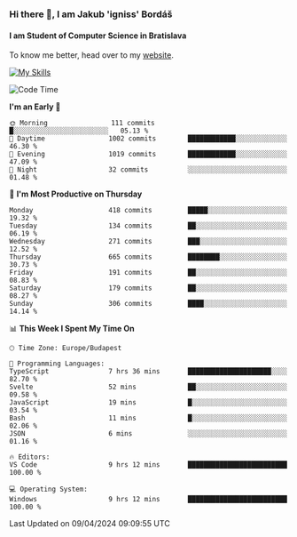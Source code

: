 ### Hi there 👋, I am Jakub 'igniss' Bordáš

#### I am Student of Computer Science in Bratislava
To know me better, head over to my [website](https://bordas.sk).

[![My Skills](https://skillicons.dev/icons?i=js,html,css,figma,svelte,java,kotlin,python,postgresql,typescript,nest,nodejs)](https://bordas.sk)


<!--START_SECTION:waka-->
![Code Time](http://img.shields.io/badge/Code%20Time-1%2C461%20hrs%2041%20mins-blue)

**I'm an Early 🐤** 

```text
🌞 Morning                111 commits         █░░░░░░░░░░░░░░░░░░░░░░░░   05.13 % 
🌆 Daytime                1002 commits        ████████████░░░░░░░░░░░░░   46.30 % 
🌃 Evening                1019 commits        ████████████░░░░░░░░░░░░░   47.09 % 
🌙 Night                  32 commits          ░░░░░░░░░░░░░░░░░░░░░░░░░   01.48 % 
```
📅 **I'm Most Productive on Thursday** 

```text
Monday                   418 commits         █████░░░░░░░░░░░░░░░░░░░░   19.32 % 
Tuesday                  134 commits         ██░░░░░░░░░░░░░░░░░░░░░░░   06.19 % 
Wednesday                271 commits         ███░░░░░░░░░░░░░░░░░░░░░░   12.52 % 
Thursday                 665 commits         ████████░░░░░░░░░░░░░░░░░   30.73 % 
Friday                   191 commits         ██░░░░░░░░░░░░░░░░░░░░░░░   08.83 % 
Saturday                 179 commits         ██░░░░░░░░░░░░░░░░░░░░░░░   08.27 % 
Sunday                   306 commits         ████░░░░░░░░░░░░░░░░░░░░░   14.14 % 
```


📊 **This Week I Spent My Time On** 

```text
🕑︎ Time Zone: Europe/Budapest

💬 Programming Languages: 
TypeScript               7 hrs 36 mins       █████████████████████░░░░   82.70 % 
Svelte                   52 mins             ██░░░░░░░░░░░░░░░░░░░░░░░   09.58 % 
JavaScript               19 mins             █░░░░░░░░░░░░░░░░░░░░░░░░   03.54 % 
Bash                     11 mins             █░░░░░░░░░░░░░░░░░░░░░░░░   02.06 % 
JSON                     6 mins              ░░░░░░░░░░░░░░░░░░░░░░░░░   01.16 % 

🔥 Editors: 
VS Code                  9 hrs 12 mins       █████████████████████████   100.00 % 

💻 Operating System: 
Windows                  9 hrs 12 mins       █████████████████████████   100.00 % 
```


 Last Updated on 09/04/2024 09:09:55 UTC
<!--END_SECTION:waka-->
